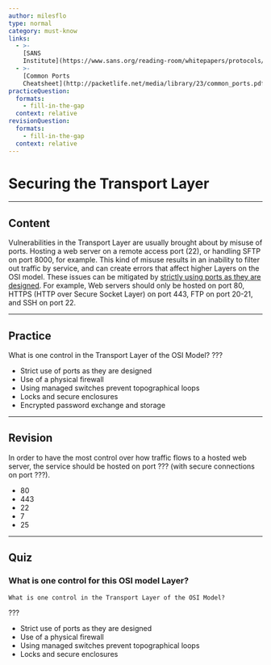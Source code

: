 ```yaml
---
author: milesflo
type: normal
category: must-know
links:
  - >-
    [SANS
    Institute](https://www.sans.org/reading-room/whitepapers/protocols/applying-osi-layer-network-model-information-security-1309){website}
  - >-
    [Common Ports
    Cheatsheet](http://packetlife.net/media/library/23/common_ports.pdf){website}
practiceQuestion:
  formats:
    - fill-in-the-gap
  context: relative
revisionQuestion:
  formats:
    - fill-in-the-gap
  context: relative
---
```


# Securing the Transport Layer


---

## Content

Vulnerabilities in the Transport Layer are usually brought about by misuse of ports. Hosting a web server on a remote access port (22), or handling SFTP on port 8000, for example. This kind of misuse results in an inability to filter out traffic by service, and can create errors that affect higher Layers on the OSI model. These issues can be mitigated by [strictly using ports as they are designed](http://packetlife.net/media/library/23/common_ports.pdf). For example, Web servers should only be hosted on port 80, HTTPS (HTTP over Secure Socket Layer) on port 443, FTP on port 20-21, and SSH on port 22.


---

## Practice

What is one control in the Transport Layer of the OSI Model?
???

- Strict use of ports as they are designed
- Use of a physical firewall
- Using managed switches prevent topographical loops
- Locks and secure enclosures
- Encrypted password exchange and storage


---

## Revision

In order to have the most control over how traffic flows to a hosted web server, the service should be hosted on port ??? (with secure connections on port ???).

- 80
- 443
- 22
- 7
- 25


---

## Quiz

### What is one control for this OSI model Layer?


```plain-text
What is one control in the Transport Layer of the OSI Model?
```

 ???

- Strict use of ports as they are designed
- Use of a physical firewall
- Using managed switches prevent topographical loops
- Locks and secure enclosures

